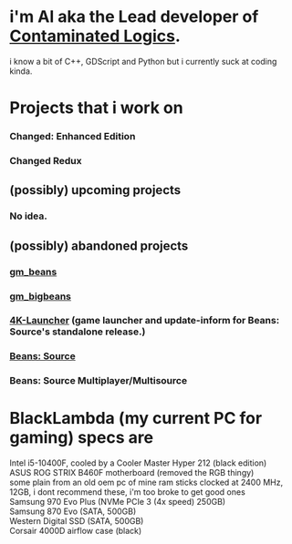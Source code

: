 # i'm Al aka the Lead developer of [Contaminated Logics](https://github.com/contaminatedlogics).
i know a bit of C++, GDScript and Python but i currently suck at coding kinda.

# Projects that i work on
### Changed: Enhanced Edition 
### Changed Redux
## (possibly) upcoming projects
### No idea.

## (possibly) abandoned projects
### [gm_beans](https://steamcommunity.com/sharedfiles/filedetails/?id=2045610499)
### [gm_bigbeans](https://steamcommunity.com/sharedfiles/filedetails/?id=2051821121)
### [4K-Launcher](https://github.com/LambdaEngineer/4K-Game-Launcher) (game launcher and update-inform for Beans: Source's standalone release.) 
### [Beans: Source](https://github.com/LambdaEngineer/beanssrc)
### Beans: Source Multiplayer/Multisource

# BlackLambda (my current PC for gaming) specs are

Intel i5-10400F, cooled by a Cooler Master Hyper 212 (black edition)
<br>
ASUS ROG STRIX B460F motherboard (removed the RGB thingy)
<br>
some plain from an old oem pc of mine ram sticks clocked at 2400 MHz, 12GB, i dont recommend these, i'm too broke to get good ones
<br>
Samsung 970 Evo Plus (NVMe PCIe 3 (4x speed) 250GB)
<br>
Samsung 870 Evo (SATA, 500GB)
<br>
Western Digital SSD (SATA, 500GB)
<br>
Corsair 4000D airflow case (black)
